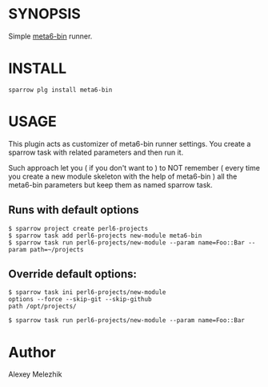 # SYNOPSIS

Simple [meta6-bin](https://github.com/gfldex/perl6-meta6-bin) runner.


# INSTALL

    sparrow plg install meta6-bin

# USAGE

This plugin acts as customizer of meta6-bin runner settings. You create a sparrow task with
related parameters and then run it. 

Such approach let you ( if you don't want to ) to NOT remember ( every time you create a new
module skeleton  with the help of meta6-bin ) all the meta6-bin parameters but keep them as named sparrow task.


## Runs with default options

    $ sparrow project create perl6-projects
    $ sparrow task add perl6-projects new-module meta6-bin
    $ sparrow task run perl6-projects/new-module --param name=Foo::Bar --param path=~/projects

## Override default options:

    $ sparrow task ini perl6-projects/new-module
    options --force --skip-git --skip-github 
    path /opt/projects/

    $ sparrow task run perl6-projects/new-module --param name=Foo::Bar 
    
    

# Author

Alexey Melezhik
